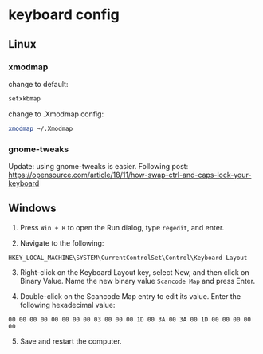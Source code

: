 # keyboard config
## Linux
### xmodmap
change to default:
```bash
setxkbmap
```
change to .Xmodmap config:
```bash
xmodmap ~/.Xmodmap
```
### gnome-tweaks
Update: using gnome-tweaks is easier. Following post: https://opensource.com/article/18/11/how-swap-ctrl-and-caps-lock-your-keyboard

## Windows 
1. Press `Win + R` to open the Run dialog, type `regedit`, and enter.
   
2. Navigate to the following:
```
HKEY_LOCAL_MACHINE\SYSTEM\CurrentControlSet\Control\Keyboard Layout
```
3. Right-click on the Keyboard Layout key, select New, and then click on Binary Value.
Name the new binary value `Scancode Map` and press Enter.

5. Double-click on the Scancode Map entry to edit its value.
Enter the following hexadecimal value:
```
00 00 00 00 00 00 00 00 03 00 00 00 1D 00 3A 00 3A 00 1D 00 00 00 00 00
```
5. Save and restart the computer.
